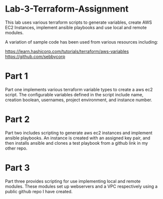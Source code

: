 # Lab-3-Terraform-Assignment

This lab uses various terraform scripts to generate variables, create AWS EC2 Instances, implement ansible playbooks and use local and remote modules.

A variation of sample code has been used from various resources including:

https://learn.hashicorp.com/tutorials/terraform/aws-variables
https://github.com/sebbycorp


# Part 1

Part one implements various terraform variable types to create a aws ec2 script.
The configurable variables defined in the script include name, creation boolean, usernames, project environment, and instance number.

# Part 2

Part two includes scripting to generate aws ec2 instances and implement ansible playbooks. An instance is created with an assigned key pair, and then installs ansible and clones a test playbook from a github link in my other repo.

# Part 3

Part three provides scripting for use implementing local and remote modules. These modules set up webservers and a VPC respectively using a public github repo I have created.